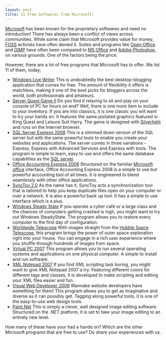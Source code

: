 ```yaml
---
layout: post
title: 11 Free Softwares from Microsoft!
---
```


<a href="http://www.microsoft.com/">Microsoft</a> has been known for the proprietary softwares and need no introduction! There has always been a conflict of views across communities. While some claim that Microsoft provides value for money, <a href="http://en.wikipedia.org/wiki/Free_and_open_source_software">FOSS</a> activists have often denied it. Suites and programs like <a href="http://www.openoffice.org/">Open Office</a> and <a href="http://www.gimp.org/">GIMP</a> have often been compared to <a href="http://office.microsoft.com/">MS Office</a> and <a href="http://www.adobe.com/products/photoshop/compare/">Adobe Photoshop</a>, on various grounds. One of the factors being the price.

However, there are a lot of free programs that Microsoft has to offer. We list 11 of them, today;

- <a href="http://windowslivewriter.spaces.live.com/">Windows Live Writer</a>
This is undoubtedly the best desktop-blogging application that comes for free. The amount of flexibility it offers is matchless, making it one of the best picks for bloggers across the world, both professionals and amateurs.
- <a href="http://www.microsoft.com/click/serverquest/">Server Quest Game II</a>
Do you find it relaxing to sit and play on your console of PC for hours on end? Well, there is one more item to include to your inventory. If you are into classics, it is one classic you will want to try your hands on. It features the same pixilated graphics featured in King Quest and Leisure Suit Harry. The game is designed with <a href="http://silverlight.net/">Silverlight</a> and runs on the Internet browser.
- <a href="http://www.microsoft.com/express/Database/">SQL Server Express 2008</a>
This is a slimmed down version of the SQL server but with the same powerful tools to enable you create your websites and applications. The server comes in three variations - Express, Express with Advanced Services and Express with tools. The program is simple to learn, easy to use and offers the same database capabilities as the <a href="http://en.wikipedia.org/wiki/Microsoft_SQL_Server">SQL server</a>.
- <a href="http://download.cnet.com/Microsoft-Office-Accounting-Express/3000-2066_4-10599757.html">Office Accounting Express 2008</a>
Structured on the familiar <a href="http://office.microsoft.com/en-us/default.aspx">Microsoft office</a> interface, Office Accounting Express 2008 is a simple to use but powerful accounting tool of all times. It is engineered to blend seamlessly with other office applications.
- <a href="http://en.wikipedia.org/wiki/SyncToy">SyncToy 2.0</a>
As the name has it, SyncToy acts a synchronization tool that is tailored to help you keep duplicate files open on your computer or over a network. It is also a powerful back up tool. It has a simple to use interface which is a plus.
- <a href="http://www.microsoft.com/windows/products/winfamily/sharedaccess/default.mspx">Windows Steady State</a>
If you operate a cyber café or a large class and the chances of computers getting crashed is high, you might want to try out Windows SteadyState. The program allows you to restore every computer to the first day of configuration.
- <a href="http://www.worldwidetelescope.org/Home.aspx">Worldwide Telescope</a>
With images straight from the <a href="http://en.wikipedia.org/wiki/Hubble_Space_Telescope">Hubble Space Telescope</a>, this program brings the power of outer space exploration right into your house. You can engage in a rich user experience where you shuffle through hundreds of images from space.
- <a href="http://www.microsoft.com/windows/virtual-pc/">Virtual PC 2007</a>
This program allows you to run several operating systems and applications on one physical computer. A simple to install and run software.
- <a href="http://blogs.msdn.com/xmlteam/archive/2007/03/22/xml-notepad-2007-version-2-3-is-now-available.aspx">XML Notepad 2007</a>
If you find XML scripting task boring, you might want to give XML Notepad 2007 a try. Featuring different colors for different tags and classes, it is developed to make scripting and editing your XML files easier and fun.
- <a href="http://www.microsoft.com/express/Web/">Visual Web Developer 2008</a>
Wannabe website developers have something for them! This program allows you to get as imaginative and diverse as it can possibly get. Tagging along powerful tools, it is one of the easy-to-use web design tools.
- <a href="http://www.getpaint.net/">Paint.Net</a>
This is simply a clever, well designed image editing software. Structured on the .NET platform, it is set to take your image editing to an entirely new level.

How many of these have your had a hands on? Which are the other Microsoft programs that are free to use? Do share your experiences with us.

